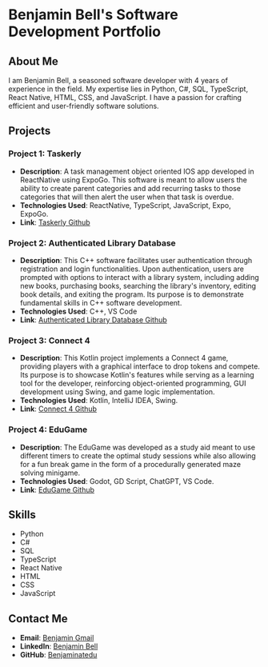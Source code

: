 # Benjamin Bell's Software Development Portfolio

## About Me
I am Benjamin Bell, a seasoned software developer with 4 years of experience in the field. My expertise lies in Python, C#, SQL, TypeScript, React Native, HTML, CSS, and JavaScript. I have a passion for crafting efficient and user-friendly software solutions.

## Projects

### Project 1: Taskerly
- **Description**: A task management object oriented IOS app developed in ReactNative using ExpoGo. This software is meant to allow users the ability to create parent categories and add recurring tasks to those categories that will then alert the user when that task is overdue.
- **Technologies Used**: ReactNative, TypeScript, JavaScript, Expo, ExpoGo.
- **Link**: [Taskerly Github](https://github.com/Benjaminatedu/Taskerly)

### Project 2: Authenticated Library Database
- **Description**: This C++ software facilitates user authentication through registration and login functionalities. Upon authentication, users are prompted with options to interact with a library system, including adding new books, purchasing books, searching the library's inventory, editing book details, and exiting the program. Its purpose is to demonstrate fundamental skills in C++ software development.
- **Technologies Used**: C++, VS Code
- **Link**: [Authenticated Library Database Github](https://github.com/Benjaminatedu/Authenticated_Library_Database)

### Project 3: Connect 4
- **Description**: This Kotlin project implements a Connect 4 game, providing players with a graphical interface to drop tokens and compete. Its purpose is to showcase Kotlin's features while serving as a learning tool for the developer, reinforcing object-oriented programming, GUI development using Swing, and game logic implementation.
- **Technologies Used**: Kotlin, IntelliJ IDEA, Swing.
- **Link**: [Connect 4 Github](https://github.com/Benjaminatedu/Connect-4-Kotlin)

### Project 4: EduGame
- **Description**: The EduGame was developed as a study aid meant to use different timers to create the optimal study sessions while also allowing for a fun break game in the form of a procedurally generated maze solving minigame.
- **Technologies Used**: Godot, GD Script, ChatGPT, VS Code.
- **Link**: [EduGame Github](https://github.com/Benjaminatedu/HackathonEduGame)

## Skills
- Python
- C#
- SQL
- TypeScript
- React Native
- HTML
- CSS
- JavaScript

## Contact Me
- **Email**: [Benjamin Gmail](dntytrewq@gmail.com)
- **LinkedIn**: [Benjamin Bell](https://www.linkedin.com/in/benjamin-bell-11231b230/)
- **GitHub**: [Benjaminatedu](https://github.com/Benjaminatedu)